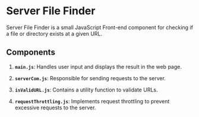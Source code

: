 # Server File Finder

Server File Finder is a small JavaScript Front-end component for checking if a file or directory exists at a given URL.

## Components

1. **`main.js`**: Handles user input and displays the result in the web page.

2. **`serverCom.js`**: Responsible for sending requests to the server.

3. **`isValidURL.js`**: Contains a utility function to validate URLs.

4. **`requestThrottling.js`**: Implements request throttling to prevent excessive requests to the server.
